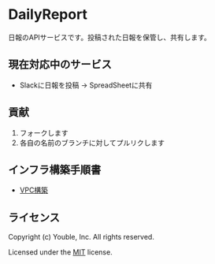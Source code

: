 # DailyReport

日報のAPIサービスです。投稿された日報を保管し、共有します。

## 現在対応中のサービス

* Slackに日報を投稿 → SpreadSheetに共有

## 貢献

1. フォークします
2. 各自の名前のブランチに対してプルリクします  

## インフラ構築手順書  

- [VPC構築](/doc/setup-of-VPC.md)

## ライセンス

Copyright (c) Youble, Inc. All rights reserved.

Licensed under the [MIT](LICENSE.txt) license.
